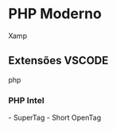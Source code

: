 # PHP Moderno

Xamp

## Extensões VSCODE
php
### PHP Intel

<?php    ?> - SuperTag
<?  ?> - Short OpenTag

### 
